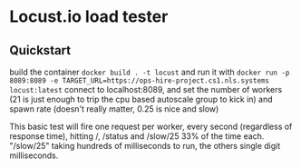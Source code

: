 # Locust.io load tester

## Quickstart

build the container ```docker build . -t locust``` and run it with ```docker run -p 8089:8089 -e TARGET_URL=https://ops-hire-project.cs1.nls.systems locust:latest``` connect to localhost:8089, and set the number of workers (21 is just enough to trip the cpu based autoscale group to kick in) and spawn rate (doesn't really matter, 0.25 is nice and slow)

This basic test will fire one request per worker, every second (regardless of response time), hitting /, /status and /slow/25 33% of the time each. "/slow/25" taking hundreds of milliseconds to run, the others single digit milliseconds.

